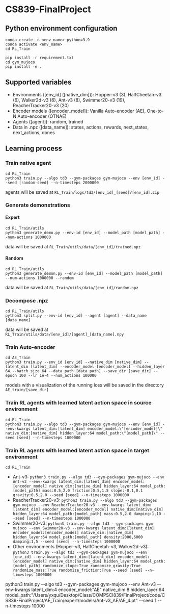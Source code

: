 # CS839-FinalProject

## Python environment configuration

```
conda create -n <env_name> python=3.9
conda activate <env_name>
cd RL_Train

pip install -r requirement.txt
cd gym_mujoco
pip install -e .

```

## Supported variables

- Environments (\[env_id\] (\[native_dim\])): Hopper-v3 (3), HalfCheetah-v3 (6), Walker2d-v3 (6), Ant-v3 (8), Swimmer20-v3 (19), ReacherTracker20-v3 (20)
- Encoder models (\[encoder_model\]): Vanilla Auto-encoder (AE), One-to-N Auto-encoder (OTNAE)
- Agents (\[agent\]): random, trained
- Data in .npz (\[data_name\]): states, actions, rewards, next_states, next_actions, dones

## Learning process

### Train native agent

```
cd RL_Train
python3 train.py --algo td3 --gym-packages gym-mujoco --env [env_id] --seed [random-seed] --n-timesteps 2000000
```

agents will be saved at `RL_Train/logs/td3/[env_id]_[seed]/[env_id].zip`

### Generate demonstrations

#### Expert

```
cd RL_Train/utils
python3 generate_demo.py --env-id [env_id] --model_path [model_path] --num-actions 1000000
```

data will be saved at `RL_Train/utils/data/[env_id]/trained.npz`

#### Random

```
cd RL_Train/utils
python3 generate_demon.py --env-id [env_id] --model_path [model_path] --num-actions 1000000 --random
```

data will be saved at `RL_Train/utils/data/[env_id]/random.npz`

### Decompose .npz

```
cd RL_Train/utils
python3 split.py --env-id [env_id] --agent [agent] --data_name [data_name]
```

data will be saved at `RL_Train/utils/data/[env_id]/[agent]_[data_name].npy`

### Train Auto-encoder

```
cd AE_Train
python3 train.py --env_id [env_id] --native_dim [native_dim] --latent_dim [latent_dim] --encoder_model [encoder_model] --hidden_layer 64 --batch_size 64 --data_path [data_path] --save_dir [save_dir] --epoch 100 --lr 1e-4 --num_actions 100000
```

models with a visualization of the running loss will be saved in the directory `AE_train/[save_dir]`

### Train RL agents with learned latent action space in source environment

```
cd RL_Train
python3 train.py --algo td3 --gym-packages gym-mujoco --env [env_id] --env-kwargs latent_dim:[latent_dim] encoder_model:\"[encoder_model]\" native_dim:[native_dim] hidden_layer:64 model_path:\"[model_path]\" --seed [seed] --n-timesteps 1000000
```

### Train RL agents with learned latent action space in target environment

```
cd RL_Train
```

- Ant-v3: `python3 train.py --algo td3 --gym-packages gym-mujoco --env Ant-v3 --env-kwargs latent_dim:[latent_dim] encoder_model:[encoder_model] native_dim:[native_dim] hidden_layer:64 model_path:[model_path] mass:0.5,2.0 friction:0.5,1.5 slope:-0.1,0.1 gravity:0.5,2.0 --seed [seed] --n-timesteps 1000000`
- ReacherTracker20-v3: `python3 train.py --algo td3 --gym-packages gym-mujoco --env ReacherTracker20-v3 --env-kwargs latent_dim:[latent_dim] encoder_model:[encoder_model] native_dim:[native_dim] hidden_layer:64 model_path:[model_path] mass:0.5,2.0 damping:1,10 --seed [seed] --n-timesteps 1000000`
- Swimmer20-v3: `python3 train.py --algo td3 --gym-packages gym-mujoco --env Swimmer20-v3 --env-kwargs latent_dim:[latent_dim] encoder_model:[encoder_model] native_dim:[native_dim] hidden_layer:64 model_path:[model_path] density:2000,6000 damping:1,5 --seed [seed] --n-timesteps 1000000`
- Other environments (Hopper-v3, HalfCheetah-v3, Walker2d-v3): `python3 train.py --algo td3 --gym-packages gym-mujoco --env [env_id] --env-kwargs latent_dim:[latent_dim] encoder_model:[encoder_model] native_dim:[native_dim] hidden_layer:64 model_path:[model_path] randomize_slope:True randomize_gravity:True randomize_mass:True randomize_friction:True --seed [seed] --n-timesteps 1000000`

python3 train.py --algo td3 --gym-packages gym-mujoco --env Ant-v3 --env-kwargs latent_dim:4 encoder_model:\"AE\" native_dim:8 hidden_layer:64 model_path:\"/Users/yxqu/Desktop/Class/COMPSCI839/FinalProject/code/CS839-FinalProject/AE_Train/expert/models/Ant-v3_AE/AE_4.pt\" --seed 1 --n-timesteps 10000
